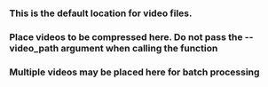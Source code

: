 ### This is the default location for video files. 

### Place videos to be compressed here. Do not pass the --video_path argument when calling the function

### Multiple videos may be placed here for batch processing